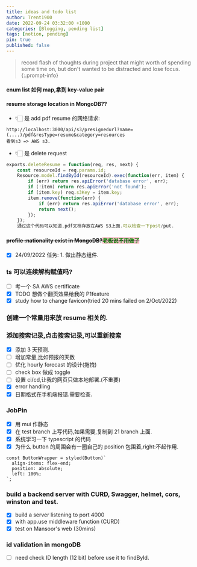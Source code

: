 ```yaml
---
title: ideas and todo list
author: Trent1900
date: 2022-09-24 03:32:00 +1000
categories: [Blogging, pending list]
tags: [notion, pending]
pin: true
published: false
---
```


> record flash of thoughts during project that might worth of spending some time on, but don't wanted to be distracted and lose focus.<!-- prettier-ignore -->
{:.prompt-info}

#### enum list 如何 map,拿到 key-value pair

#### resume storage location in MongoDB??

- 👇🏻 是 add pdf resume 的网络请求:

```console
http://localhost:3000/api/s3/presignedurl?name=(....)/pdf&resType=resume&category=resources
看到s3 => AWS s3.
```

- 👇🏻 是 delete request

```js
exports.deleteResume = function(req, res, next) {
	const resourceId = req.params.id;
	Resource.model.findById(resourceId).exec(function(err, item) {
		if (err) return res.apiError('database error', err);
		if (!item) return res.apiError('not found');
		if (item.key) req.s3Key = item.key;
		item.remove(function(err) {
			if (err) return res.apiError('database error', err);
			return next();
		});
	});
    通过这个代码可以知道,pdf文档存放在AWS S3上面.可以检查一下post/put.
```

#### ~~profile :nationality exist in MongoDB?<span style='color:green; background:pink'>老板说不用做了<span>~~

- [x] 24/09/2022 任务: 1. 做出静态组件.

### ts 可以连续解构赋值吗?

- [ ] 考一个 SA AWS certificate
- [x] TODO 想做个翻页效果给我的 P1feature
- [x] study how to change favicon(tried 20 mins failed on 2/Oct/2022)

### 创建一个常量用来放 resume 相关的.

### 添加搜索记录,点击搜索记录,可以重新搜索

- [x] 添加 3 天预测.
- [ ] 增加常量,比如预报的天数
- [ ] 优化 hourly forecast 的设计(拖拽)
- [ ] check box 做成 toggle
- [ ] 设置 ci/cd,让我的网页只做本地部署.(不重要)
- [x] error handling
- [x] 日期格式在手机端报错.需要检查.

### JobPin

- [x] 用 mui 作静态
- [x] 在 test branch 上写代码,如果需要,复制到 21 branch 上面.
- [x] 系统学习一下 typescript 的代码
- [x] 为什么 button 的周围会有一圈自己的 position 包围着,right:不起作用.

```tsx
const ButtonWrapper = styled(Button)`
  align-items: flex-end;
  position: absolute;
  left: 100%;
`;
```

### build a backend server with CURD, Swagger, helmet, cors, winston and test.

- [x] build a server listening to port 4000
- [x] with app.use middleware function (CURD)
- [x] test on Mansoor's web (30mins)

### id validation in mongoDB

- [ ] need check ID length (12 bit) before use it to findById.
